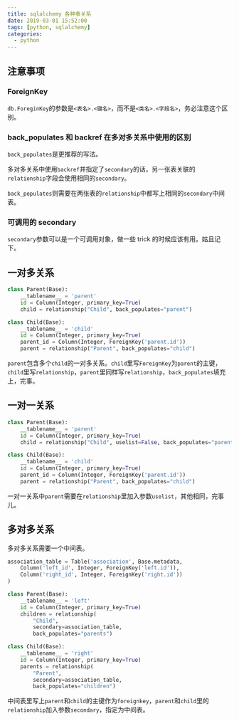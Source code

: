 ```yaml
---
title: sqlalchemy 各种表关系
date: 2019-03-01 15:52:00
tags: [python, sqlalchemy]
categories:
  - python
---
```


## 注意事项

### ForeignKey

`db.ForeginKey`的参数是`<表名>.<键名>`，而不是`<类名>.<字段名>`，务必注意这个区别。

### back_populates 和 backref 在多对多关系中使用的区别

`back_populates`是更推荐的写法。

多对多关系中使用`backref`并指定了`secondary`的话，另一张表关联的`relationship`字段会使用相同的`secondary`。

`back_populates`则需要在两张表的`relationship`中都写上相同的`secondary`中间表。

### 可调用的 secondary

`secondary`参数可以是一个可调用对象，做一些 trick 的时候应该有用。姑且记下。

## 一对多关系

```python
class Parent(Base):
    __tablename__ = 'parent'
    id = Column(Integer, primary_key=True)
    child = relationship("Child", back_populates="parent")

class Child(Base):
    __tablename__ = 'child'
    id = Column(Integer, primary_key=True)
    parent_id = Column(Integer, ForeignKey('parent.id'))
    parent = relationship("Parent", back_populates="child")
```

`parent`包含多个`child`的一对多关系。`child`里写`ForeignKey`为`parent`的主键，`child`里写`relationship`，`parent`里同样写`relationship`，`back_populates`填充上，完事。

## 一对一关系

```python
class Parent(Base):
    __tablename__ = 'parent'
    id = Column(Integer, primary_key=True)
    child = relationship("Child", uselist=False, back_populates="parent")

class Child(Base):
    __tablename__ = 'child'
    id = Column(Integer, primary_key=True)
    parent_id = Column(Integer, ForeignKey('parent.id'))
    parent = relationship("Parent", back_populates="child")
```

一对一关系中`parent`需要在`relationship`里加入参数`uselist`，其他相同，完事儿。

## 多对多关系

多对多关系需要一个中间表。

```python
association_table = Table('association', Base.metadata,
    Column('left_id', Integer, ForeignKey('left.id')),
    Column('right_id', Integer, ForeignKey('right.id'))
)

class Parent(Base):
    __tablename__ = 'left'
    id = Column(Integer, primary_key=True)
    children = relationship(
        "Child",
        secondary=association_table,
        back_populates="parents")

class Child(Base):
    __tablename__ = 'right'
    id = Column(Integer, primary_key=True)
    parents = relationship(
        "Parent",
        secondary=association_table,
        back_populates="children")
```

中间表里写上`parent`和`child`的主键作为`foreignkey`，`parent`和`child`里的`relationship`加入参数`secondary`，指定为中间表。
